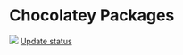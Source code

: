 # Chocolatey Packages

<!-- EDIT ME-->

[![](https://ci.appveyor.com/api/projects/status/github/chtof/chocolatey-packages?svg=true)](https://ci.appveyor.com/project/chtof/chocolatey-packages)
[Update status](https://gist.github.com/chtof/2a5abc7a3ddeb2b43bbe1ee2f602797c)

<!-- REMOVE THE squiggles "~" surrounding this (this should not be a code block) -->